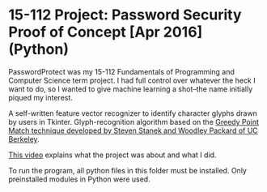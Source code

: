# 15-112 Project: Password Security Proof of Concept [Apr 2016] (Python)

PasswordProtect was my 15-112 Fundamentals of Programming and Computer Science term project. I had full control over whatever the heck I want to do, so I wanted to give machine learning a shot–the name initially piqued my interest. 

A self-written feature vector recognizer to identify character glyphs drawn by users in Tkinter. Glyph-recognition algorithm based on the [Greedy Point Match technique developed by Steven Stanek and Woodley Packard of UC Berkeley](https://people.eecs.berkeley.edu/~fateman/msw/GreedyPointMatchWriteup.pdf).

[This
video](https://www.youtube.com/watch?v=bNkPA50DM9E) explains what
the project was about and what I did. 

To run the program, all python files in this folder must be installed. Only preinstalled modules in Python were used. 
